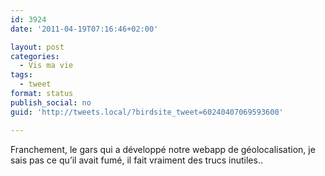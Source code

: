 ```yaml
---
id: 3924
date: '2011-04-19T07:16:46+02:00'

layout: post
categories:
  - Vis ma vie
tags:
  - tweet
format: status
publish_social: no
guid: 'http://tweets.local/?birdsite_tweet=60240407069593600'

---
```


Franchement, le gars qui a développé notre webapp de géolocalisation, je sais pas ce qu’il avait fumé, il fait vraiment des trucs inutiles..